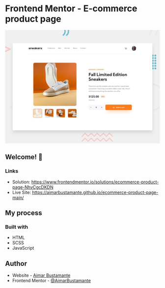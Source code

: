 # Frontend Mentor - E-commerce product page

![Design preview for the E-commerce product page coding challenge](./design/desktop-preview.jpg)

## Welcome! 👋

### Links

- Solution: https://www.frontendmentor.io/solutions/ecommerce-product-page-NhvCgcDKDN
- Live Site: https://aimarbustamante.github.io/ecommerce-product-page-main/

## My process

### Built with

- HTML
- SCSS
- JavaScript

## Author

- Website - [Aimar Bustamante](https://aimarbusta.netlify.app/)
- Frontend Mentor - [@AimarBustamante](https://www.frontendmentor.io/profile/AimarBustamante)